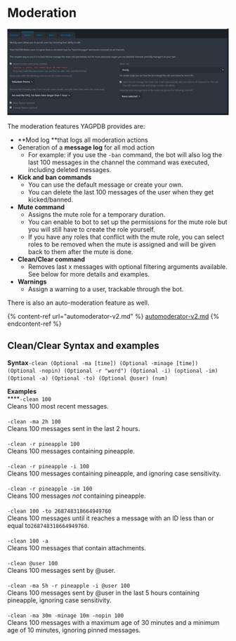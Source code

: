 # Moderation

![](../.gitbook/assets/Moderation.PNG)

The moderation features YAGPDB provides are:

* **Mod log **that logs all moderation actions
* Generation of a **message log** for all mod action
  * For example: if you use the `-ban` command, the bot will also log the last 100 messages in the channel the command was executed, including deleted messages.
* **Kick and ban commands**
  * You can use the default message or create your own.
  * You can delete the last 100 messages of the user when they get kicked/banned.
* **Mute command**
  * Assigns the mute role for a temporary duration.
  * You can enable to bot to set up the permissions for the mute role but you will still have to create the role yourself.
  * If you have any roles that conflict with the mute role, you can select roles to be removed when the mute is assigned and will be given back to them after the mute is done.&#x20;
* **Clean/Clear command**
  * Removes last x messages with optional filtering arguments available. See below for more details and examples.
* **Warnings**
  * Assign a warning to a user, trackable through the bot.&#x20;

There is also an auto-moderation feature as well.

{% content-ref url="automoderator-v2.md" %}
[automoderator-v2.md](automoderator-v2.md)
{% endcontent-ref %}

## Clean/Clear Syntax and examples

&#x20;**Syntax**`-clean (Optional -ma [time]) (Optional -minage [time]) (Optional -nopin) (Optional -r "word") (Optional -i) (optional -im) (Optional -a) (Optional -to) (Optional @user) (num)`&#x20;

**Examples**\
****`-clean 100` \
Cleans 100 most recent messages.\
\
`-clean -ma 2h 100` \
Cleans 100 messages sent in the last 2 hours.\
\
`-clean -r pineapple 100`\
Cleans 100 messages containing pineapple.\
\
`-clean -r pineapple -i 100` \
Cleans 100 messages containing pineapple, and ignoring case sensitivity.\
\
`-clean -r pineapple -im 100`\
Cleans  100 messages _not_ containing pineapple.\
\
`-clean 100 -to 268748318664949760`\
Cleans 100 messages until it reaches a message with an ID less than or equal to`268748318664949760`.\
\
`-clean 100 -a`\
Cleans 100 messages that contain attachments.\
\
`-clean @user 100` \
Cleans 100 messages sent by @user.\
\
`-clean -ma 5h -r pineapple -i @user 100` \
Cleans 100 messages sent by @user in the last 5 hours containing pineapple, ignoring case sensitivity.\
\
`-clean -ma 30m -minage 10m -nopin 100`\
Cleans 100 messages with a maximum age of 30 minutes and a minimum age of 10 minutes, ignoring pinned messages.
